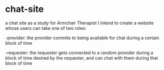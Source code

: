 # chat-site
a chat site as a study for Armchair Therapist
I intend to create a website whose users can take one of two roles:

-provider: the provider commits to being available for chat during a certain block of time

-requester: the requester gets connected to a random provider during a block of time desired by the requester,
            and can chat with them during that block of time
